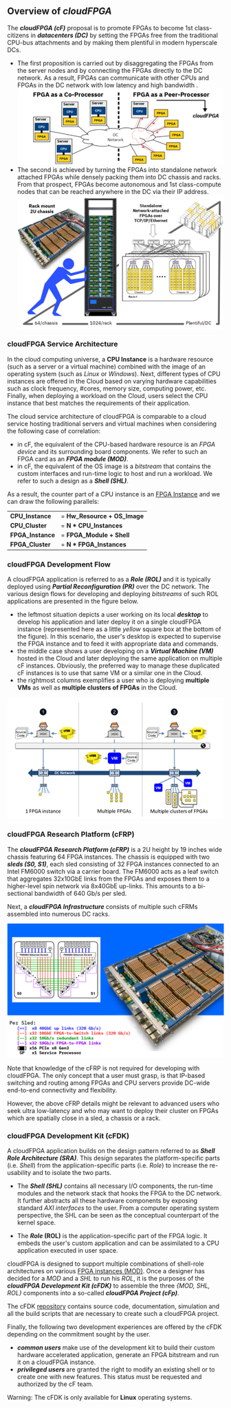 
## Overview of _cloudFPGA_ 

The **_cloudFPGA (cF)_** proposal is to promote FPGAs to become 1st class-citizens in **_datacenters
 (DC)_** by setting the FPGAs free from the traditional CPU-bus attachments and by making them 
 plentiful in modern hyperscale DCs. 
* The first proposition is carried out by disaggregating the FPGAs from the server nodes and by 
  connecting the FPGAs directly to the DC network. As a result, FPGAs can communicate with other 
  CPUs and FPGAs in the DC network with low latency and high bandwidth .
  ![Bus-attached vs Network-attached FPGAs](../../imgs/about-cf-1.png)
* The second is achieved by turning the FPGAs into standalone network attached FPGAs while densely
  packing them into DC chassis and racks. From that prospect, FPGAs become autonomous and 1st class-compute
  nodes that can be reached anywhere in the DC via their IP address. 
  ![How-to-make-FPGAs-plentiful-in-DC](../../imgs/about-cf-2.png)
 
### cloudFPGA Service Architecture

In the cloud computing universe, a **CPU Instance** is a hardware resource (such as a server or a 
 virtual machine) combined with the image of an operating system (such as _Linux_ or _Windows_). 
 Next, different types of CPU instances are offered in the Cloud based on varying hardware capabilities 
 such as clock frequency, #cores, memory size, computing power, etc. Finally, when deploying a workload 
 on the Cloud, users select the CPU instance that best matches the requirements of their application.
 
The cloud service architecture of cloudFPGA is comparable to a cloud service hosting traditional 
servers and virtual machines when considering the following case of correlation:
* in cF, the equivalent of the CPU-based hardware resource is an _FPGA device_ and its surrounding 
  board components. We refer to such an FPGA card as an **_FPGA module (MOD)_**. 
* in cF, the equivalent of the OS image is a _bitstream_ that contains the custom interfaces and
  run-time logic to host and run a workload. We refer to such a design as a **_Shell (SHL)_**. 
 
As a result, the counter part of a CPU instance is an [FPGA Instance](#fpga_instance)
and we can draw the following parallels:


|                 |                             |
|-----------------|-----------------------------| 
|**CPU_Instance** |= **Hw_Resource + OS_Image** |
|**CPU_Cluster**  |= **N * CPU_Instances**    |
|**FPGA_Instance**|= **FPGA_Module + Shell**    |
|**FPGA_Cluster** |= **N * FPGA_Instances**   |

  
### cloudFPGA Development Flow

A cloudFPGA application is referred to as a **_Role (ROL)_** and it is typically deployed using 
 **_Partial Reconfiguration (PR)_** over the DC network. The various design flows for developing and 
 deploying _bitstreams_ of such ROL applications are presented in the figure below.  
 * the leftmost situation depicts a user working on its local **_desktop_** to develop his application 
   and later deploy it on a single cloudFPGA instance (represented here as a little _yellow_ square 
   box at the bottom of the figure). In this scenario, the user's desktop is expected to supervise 
   the FPGA instance and to feed it with appropriate data and commands.    
 * the middle case shows a user developing on a **_Virtual Machine (VM)_** hosted in the Cloud and 
   later deploying the same application on multiple cF instances. Obviously, the preferred way to 
   manage these duplicated cF instances is to use that same VM or a similar one in the Cloud. 
 * the rightmost columns exemplifies a user who is deploying **multiple VMs** as well as **multiple 
   clusters of FPGAs** in the Cloud.
   
![Overview-of-the-development-flow](../../imgs/dev-flow.png)

### cloudFPGA Research Platform (cFRP)

The **_cloudFPGA Research Platform (cFRP)_** is a 2U height by 19 inches wide chassis featuring 64 
 FPGA instances. The chassis is equipped with two **_sleds (S0, S1)_**, each sled consisting of 
 32 FPGA instances connected to an Intel FM6000 switch via a carrier board. The FM6000 acts as a 
 leaf switch that aggregates 32x10GbE links from the FPGAs and exposes them to a higher-level spin 
 network via 8x40GbE up-links. This amounts to a bi-sectional bandwidth of 640 Gb/s per sled.

Next, a **_cloudFPGA Infrastructure_** consists of multiple such cFRMs assembled into numerous DC racks.
 
![Overview-of-the-research-platform](../../imgs/cfrp.png)
 
Note that knowledge of the cFRP is not required for developing with cloudFPGA. The only concept that 
 a user must grasp, is that IP-based switching and routing among FPGAs and CPU servers provide DC-wide 
 end-to-end connectivity and flexibility. 

However, the above cFRP details might be relevant to advanced users who seek ultra low-latency and 
 who may want to deploy their cluster on FPGAs which are spatially close in a sled, a chassis or 
 a rack.  

### cloudFPGA Development Kit (cFDK)

A cloudFPGA application builds on the design pattern referred to as **_Shell Role 
 Architecture (SRA)_**. This design separates the platform-specific parts (i.e. _Shell_) from the 
 application-specific parts (i.e. _Role_) to increase the re-usability and to isolate the two parts. 

* The **_Shell (SHL)_** contains all necessary I/O components, the run-time modules and the network stack 
 that hooks the FPGA to the DC network. It further abstracts all these hardware components by exposing 
 standard _AXI interfaces_ to the user. From a computer operating system perspective, the SHL can be 
 seen as the conceptual counterpart of the kernel space.

* The **_Role_ (ROL)** is the application-specific part of the FPGA logic. It embeds the user's custom 
 application and can be assimilated to a CPU application executed in user space. 

cloudFPGA is designed to support multiple combinations of shell-role architectures on various 
 [FPGA instances (MOD)](#fpga_instance). Once a designer has decided for a _MOD_ and a _SHL_ to run
 his _ROL_, it is the purposes of the **_cloudFPGA Development Kit (cFDK)_** to assemble the three
  _{MOD, SHL, ROL}_ components into a so-called **_cloudFPGA Project (cFp)_**.     

The cFDK [repository](../../../cFDK) contains source code, documentation, simulation and all the 
 build scripts that are necessary to create such a cloudFPGA project. 

Finally, the following two development experiences are offered by the cFDK depending on the commitment 
 sought by the user.

* **_common users <a name="common_user"> </a>_** make use of the development kit to build their custom 
  hardware accelerated application, generate an FPGA bitstream and run it on a cloudFPGA instance. 
* **_privileged users <a name="privileged_user"> </a>_** are granted the right to modify an existing 
  shell or to create one with new features. This status must be requested and authorized by the 
  cF team.  
 
Warning: The cFDK is only available for **Linux** operating systems.

